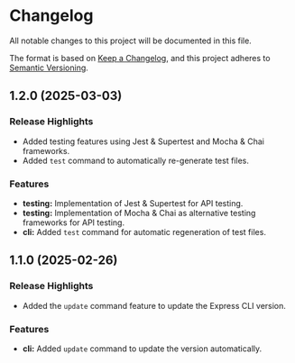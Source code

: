 # Changelog

All notable changes to this project will be documented in this file.

The format is based on [Keep a Changelog](https://keepachangelog.com/en/1.1.0/),
and this project adheres to [Semantic Versioning](https://semver.org/spec/v2.0.0.html).

## 1.2.0 (2025-03-03)

### Release Highlights

- Added testing features using Jest & Supertest and Mocha & Chai frameworks.
- Added `test` command to automatically re-generate test files.

### Features

- **testing:** Implementation of Jest & Supertest for API testing.
- **testing:** Implementation of Mocha & Chai as alternative testing frameworks for API testing.
- **cli:** Added `test` command for automatic regeneration of test files.

## 1.1.0 (2025-02-26)

### Release Highlights

- Added the `update` command feature to update the Express CLI version.

### Features

- **cli:** Added `update` command to update the version automatically.

